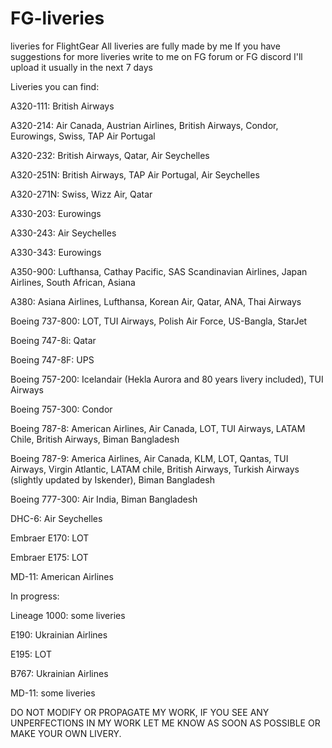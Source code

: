 # FG-liveries
liveries for FlightGear
All liveries are fully made by me
If you have suggestions for more liveries write to me on FG forum or FG discord
I'll upload it usually in the next 7 days

Liveries you can find:

A320-111: British Airways

A320-214: Air Canada, Austrian Airlines, British Airways, Condor, Eurowings, Swiss, TAP Air Portugal

A320-232: British Airways, Qatar, Air Seychelles

A320-251N: British Airways, TAP Air Portugal, Air Seychelles

A320-271N: Swiss, Wizz Air, Qatar

A330-203: Eurowings

A330-243: Air Seychelles

A330-343: Eurowings

A350-900: Lufthansa, Cathay Pacific, SAS Scandinavian Airlines, Japan Airlines, South African, Asiana

A380: Asiana Airlines, Lufthansa, Korean Air, Qatar, ANA, Thai Airways

Boeing 737-800: LOT, TUI Airways, Polish Air Force, US-Bangla, StarJet

Boeing 747-8i: Qatar

Boeing 747-8F: UPS

Boeing 757-200: Icelandair (Hekla Aurora and 80 years livery included), TUI Airways

Boeing 757-300: Condor

Boeing 787-8: American Airlines, Air Canada, LOT, TUI Airways, LATAM Chile, British Airways, Biman Bangladesh

Boeing 787-9: America Airlines, Air Canada, KLM, LOT, Qantas, TUI Airways, Virgin Atlantic, LATAM chile, British Airways, Turkish Airways (slightly updated by Iskender), Biman Bangladesh

Boeing 777-300: Air India, Biman Bangladesh

DHC-6: Air Seychelles

Embraer E170: LOT

Embraer E175: LOT

MD-11: American Airlines

In progress:

Lineage 1000: some liveries

E190: Ukrainian Airlines

E195: LOT

B767: Ukrainian Airlines

MD-11: some liveries



DO NOT MODIFY OR PROPAGATE MY WORK, IF YOU SEE ANY UNPERFECTIONS IN MY WORK LET ME KNOW AS SOON AS POSSIBLE OR MAKE YOUR OWN LIVERY. 
